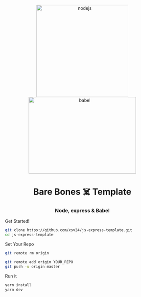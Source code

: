 
<p align="center">
  <img width="300" style="flex: 1;" src="https://pluralsight.imgix.net/paths/path-icons/nodejs-601628d09d.png" alt="nodejs" />
  <img width="350" height="250" style="flex: 1;" src="https://upload.wikimedia.org/wikipedia/commons/thumb/0/02/Babel_Logo.svg/1200px-Babel_Logo.svg.png" alt="babel" />
</p>

<h1 align="center">Bare Bones ☠️ Template </h1>
<h3 align="center">Node, express & Babel</h3>

Get Started!
```bash
git clone https://github.com/xsv24/js-express-template.git 
cd js-express-template
```


Set Your Repo
```bash
git remote rm origin

git remote add origin YOUR_REPO
git push -u origin master
```

Run it

```bash
yarn install
yarn dev
```
